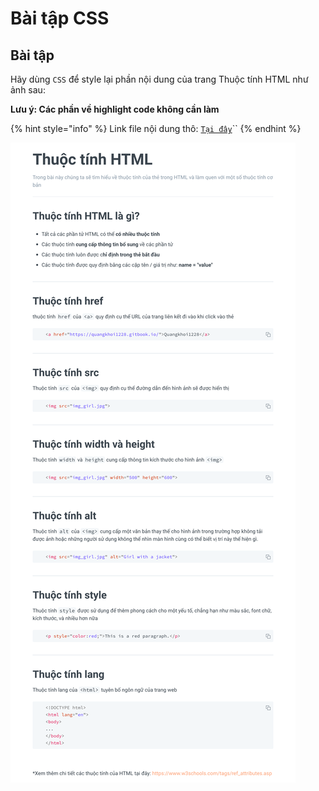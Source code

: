 # Bài tập CSS

## Bài tập

Hãy dùng `CSS` để style lại phần nội dung của trang Thuộc tính HTML như ảnh sau:

**Lưu ý: Các phần về highlight code không cần làm**

{% hint style="info" %}
Link file nội dung thô: [`Tại đây`](https://github.com/quangkhoi1228/quangkhoi1228-guide/blob/73f85bc7cce7f5578b6e5659a720176bea9305c2/frontend-can-ban/html-css/bai-tap-css/raw.html)``
{% endhint %}

![](<../.gitbook/assets/image (67).png>)
